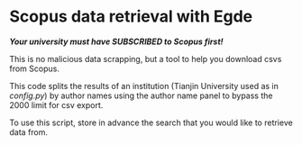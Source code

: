 # Scopus data retrieval with Egde

***Your university must have SUBSCRIBED to Scopus first!***

This is no malicious data scrapping, but a tool to help you download csvs from Scopus.

This code splits the results of an institution (Tianjin University used as in *config.py*) by author names using the author name panel to bypass the 2000 limit for csv export.

To use this script, store in advance the search that you would like to retrieve data from.
